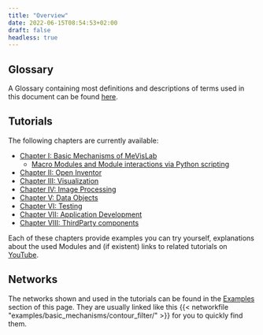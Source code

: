 ```yaml
---
title: "Overview"
date: 2022-06-15T08:54:53+02:00
draft: false
headless: true
---
```

## Glossary
A Glossary containing most definitions and descriptions of terms used in this document can be found [here](/tutorials/introduction/#tutorial_glossary).

## Tutorials
The following chapters are currently available:
* [Chapter I: Basic Mechanisms of MeVisLab](tutorials/basicmechanisms/)
  * [Macro Modules and Module interactions via Python scripting](tutorials/basicmechanisms/macromodules/)
* [Chapter II: Open Inventor](tutorials/openinventor/)
* [Chapter III: Visualization](tutorials/visualization/)
* [Chapter IV: Image Processing](tutorials/image_processing/)
* [Chapter V: Data Objects](tutorials/dataobjects/)
* [Chapter VI: Testing](tutorials/testing/)
* [Chapter VII: Application Development](tutorials/summary/)
* [Chapter VIII: ThirdParty components](tutorials/thirdparty/)

Each of these chapters provide examples you can try yourself, explanations about the used Modules and (if existent) links to related tutorials on  [YouTube](https://www.youtube.com/channel/UCUGi64NseroIGjga8l7EX8g).

## Networks
The networks shown and used in the tutorials can be found in the [Examples](/examples) section of this page. 
They are usually linked like this
{{< networkfile "examples/basic_mechanisms/contour_filter/" >}}
for you to quickly find them.